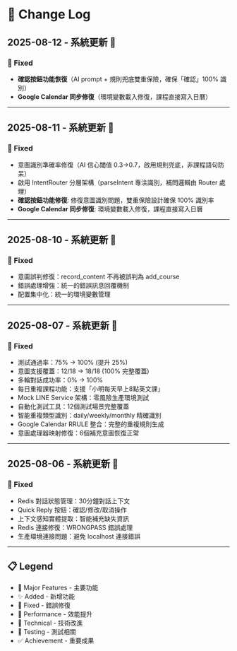 # 📝 Change Log

## 2025-08-12 - 系統更新 📝

### 🐛 Fixed
- **確認按鈕功能恢復**（AI prompt + 規則兜底雙重保險，確保「確認」100% 識別）
- **Google Calendar 同步修復**（環境變數載入修復，課程直接寫入日曆）

---

## 2025-08-11 - 系統更新 📝

### 🐛 Fixed
- 意圖識別準確率修復（AI 信心閾值 0.3→0.7，啟用規則兜底，非課程語句防呆）
- 啟用 IntentRouter 分層架構（parseIntent 專注識別，補問邏輯由 Router 處理）
- **確認按鈕功能修復**: 修復意圖識別問題，雙重保險設計確保 100% 識別率
- **Google Calendar 同步修復**: 環境變數載入修復，課程直接寫入日曆

---

## 2025-08-10 - 系統更新 📝

### 🐛 Fixed
- 意圖誤判修復：record_content 不再被誤判為 add_course
- 錯誤處理增強：統一的錯誤訊息回覆機制
- 配置集中化：統一的環境變數管理

---

## 2025-08-07 - 系統更新 📝

### 🐛 Fixed
- 測試通過率：75% → 100% (提升 25%)
- 意圖支援覆蓋：12/18 → 18/18 (100% 完整覆蓋)
- 多輪對話成功率：0% → 100%
- 每日重複課程功能：支援「小明每天早上8點英文課」
- Mock LINE Service 架構：零風險生產環境測試
- 自動化測試工具：12個測試場景完整覆蓋
- 智能重複類型識別：daily/weekly/monthly 精確識別
- Google Calendar RRULE 整合：完整的重複規則生成
- 意圖處理器映射修復：6個補充意圖恢復正常

---

## 2025-08-06 - 系統更新 📝

### 🐛 Fixed
- Redis 對話狀態管理：30分鐘對話上下文
- Quick Reply 按鈕：確認/修改/取消操作
- 上下文感知實體提取：智能補充缺失資訊
- Redis 連接修復：WRONGPASS 錯誤處理
- 生產環境連接問題：避免 localhost 連接錯誤

---


## 📋 Legend

- 🎯 Major Features - 主要功能
- ✨ Added - 新增功能
- 🐛 Fixed - 錯誤修復
- 🚀 Performance - 效能提升
- 🔧 Technical - 技術改進
- 🧪 Testing - 測試相關
- ✅ Achievement - 重要成果